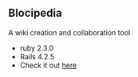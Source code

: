 ## Blocipedia
A wiki creation and collaboration tool

* ruby 2.3.0
* Rails 4.2.5
* Check it out [here](https://tpalid-blocipedia.herokuapp.com/)
